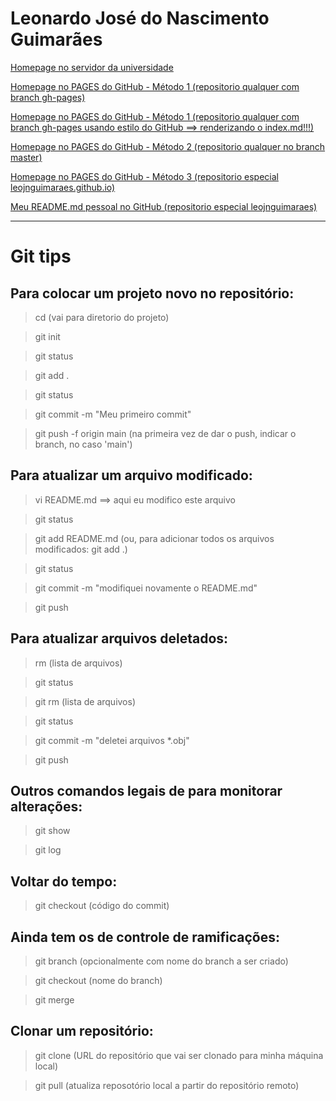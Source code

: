 # Leonardo José do Nascimento Guimarães

[Homepage no servidor da universidade](http://www.lmcg.ufpe.br/~leo/)

[Homepage no PAGES do GitHub - Método 1 (repositorio qualquer com branch gh-pages)](https://leojnguimaraes.github.io/leo/)

[Homepage no PAGES do GitHub - Método 1 (repositorio qualquer com branch gh-pages usando estilo do GitHub ==> renderizando o index.md!!!)](https://leojnguimaraes.github.io/leo3/)

[Homepage no PAGES do GitHub - Método 2 (repositorio qualquer no branch master)](https://leojnguimaraes.github.io/leo2/)

[Homepage no PAGES do GitHub - Método 3 (repositorio especial leojnguimaraes.github.io)](https://leojnguimaraes.github.io/)

[Meu README.md pessoal no GitHub (repositorio especial leojnguimaraes)](https://github.com/leojnguimaraes/)

---

# Git tips

## Para colocar um projeto novo no repositório:

> cd (vai para diretorio do projeto)  

> git init

> git status

> git add .

> git status

> git commit -m "Meu primeiro commit"

> git push -f origin main (na primeira vez de dar o push, indicar o branch, no caso 'main')

## Para atualizar um arquivo modificado:

> vi README.md ==> aqui eu modifico este arquivo

> git status

> git add README.md (ou, para adicionar todos os arquivos modificados: git add .)

> git status

> git commit -m "modifiquei novamente o README.md"

> git push 

## Para atualizar arquivos deletados:

> rm (lista de arquivos)

> git status

> git rm (lista de arquivos)

> git status

> git commit -m "deletei arquivos *.obj"

> git push 

## Outros comandos legais de para monitorar alterações:

> git show

> git log

## Voltar do tempo:

> git checkout (código do commit)

## Ainda tem os de controle de ramificações:

> git branch (opcionalmente com nome do branch a ser criado)

> git checkout (nome do branch)

> git merge

## Clonar um repositório:

> git clone (URL do repositório que vai ser clonado para minha máquina local)

> git pull (atualiza reposotório local a partir do repositório remoto)

<!---
- 👋 Hi, I’m @leojnguimaraes
- 👀 I’m interested in ...
- 🌱 I’m currently learning ...
- 💞️ I’m looking to collaborate on ...
- 📫 How to reach me ...

leojnguimaraes/leojnguimaraes is a ✨ special ✨ repository because its `README.md` (this file) appears on your GitHub profile.
You can click the Preview link to take a look at your changes.
--->
